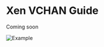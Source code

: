 # Xen VCHAN Guide

Coming soon

![Example](https://github.com/tolgauen/Xen-VCHAN-Guide/blob/master/xen-vchan.png)
